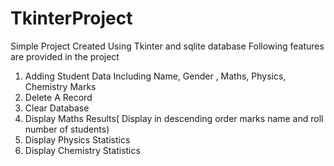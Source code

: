 # TkinterProject

Simple Project Created Using Tkinter and sqlite database
Following features are provided in the project
1. Adding Student Data Including Name, Gender , Maths, Physics, Chemistry Marks
2. Delete A Record
3. Clear Database 
4. Display Maths Results( Display in descending order marks name and roll number of students)
5. Display Physics Statistics
6. Display Chemistry Statistics

